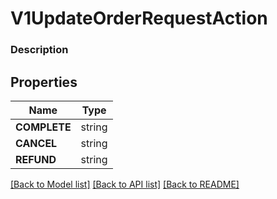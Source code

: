 # V1UpdateOrderRequestAction


### Description



## Properties
Name | Type
------------ | -------------
**COMPLETE** | string
**CANCEL** | string
**REFUND** | string

[[Back to Model list]](../README.md#documentation-for-models) [[Back to API list]](../README.md#documentation-for-api-endpoints) [[Back to README]](../README.md)


